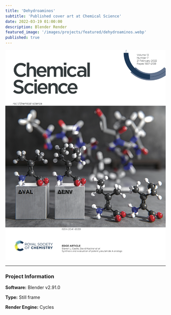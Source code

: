 ```yaml
---
title: 'Dehydroaminos'
subtitle: 'Published cover art at Chemical Science'
date: 2022-03-19 01:00:00
description: Blender Render
featured_image: '/images/projects/featured/dehydroaminos.webp'
published: true
---
```


![](/images/projects/full_size/dehydroaminos.webp)

---

### Project Information

**Software:** Blender v2.91.0

**Type:** Still frame

**Render Engine:** Cycles

